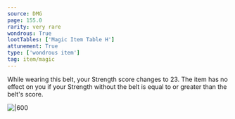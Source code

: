 ```yaml
---
source: DMG
page: 155.0
rarity: very rare
wondrous: True
lootTables: ['Magic Item Table H']
attunement: True
type: ['wondrous item']
tag: item/magic
---
```


While wearing this belt, your Strength score changes to 23. The item has no effect on you if your Strength without the belt is equal to or greater than the belt's score.


![|600](https://5e.tools/img/items/DMG/Belt%20of%20Stone%20Giant%20Strength.jpg)